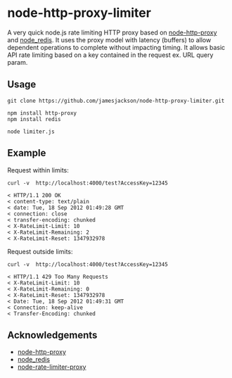 node-http-proxy-limiter
=======================

A very quick node.js rate limiting HTTP proxy based on [node-http-proxy](https://github.com/nodejitsu/node-http-proxy) and [node_redis](https://github.com/mranney/node_redis). It uses the proxy model with latency (buffers) to allow dependent operations to complete without impacting timing.
It allows basic API rate limiting based on a key contained in the request ex. URL query param.


Usage
---

	git clone https://github.com/jamesjackson/node-http-proxy-limiter.git

	npm install http-proxy
	npm install redis

	node limiter.js


Example
---

Request within limits:

	curl -v  http://localhost:4000/test?AccessKey=12345
 
	< HTTP/1.1 200 OK
	< content-type: text/plain
	< date: Tue, 18 Sep 2012 01:49:28 GMT
	< connection: close
	< transfer-encoding: chunked
	< X-RateLimit-Limit: 10
	< X-RateLimit-Remaining: 2
	< X-RateLimit-Reset: 1347932978



Request outside limits:

	curl -v  http://localhost:4000/test?AccessKey=12345

	< HTTP/1.1 429 Too Many Requests
	< X-RateLimit-Limit: 10
	< X-RateLimit-Remaining: 0
	< X-RateLimit-Reset: 1347932978
	< Date: Tue, 18 Sep 2012 01:49:31 GMT
	< Connection: keep-alive
	< Transfer-Encoding: chunked



Acknowledgements
---

 * [node-http-proxy](https://github.com/nodejitsu/node-http-proxy)
 * [node_redis](https://github.com/mranney/node_redis)
 * [node-rate-limiter-proxy](https://github.com/joshdevins/node-rate-limiter-proxy)